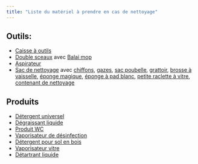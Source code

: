 ```yaml
---
title: "Liste du matériel à prendre en cas de nettoyage"
---
```


## Outils:
- [Caisse à outils](notes/caisseOutils.md)
- [Double sceaux](notes/nettoyage/outils/doubleSceaux.md) avec [Balai mop](notes/nettoyage/outils/balaisMops.md) 
- [Aspirateur](notes/nettoyage/outils/aspirateur.md)
- [Sac de nettoyage](notes/nettoyage/outils/sacNettoyage.md) avec [chiffons](notes/nettoyage/outils/typeChiffonsNettoyage.md), [gazes](notes/nettoyage/outils/gazes.md), [sac poubelle](notes/nettoyage/outils/sac110L.md), [grattoir](notes/nettoyage/outils/grattoirPlaque.md), [brosse à vaisselle](notes/nettoyage/outils/brosseVaisselle.md), [éponge magique](notes/nettoyage/outils/epongeMagique.md), [éponge à pad blanc](notes/nettoyage/outils/epongePadBlanc.md), [petite raclette à vitre](notes/nettoyage/outils/petiteRacletteVitre.md), [contenant de nettoyage](notes/nettoyage/outils/contenantNettoyage.md)

## Produits
- [Détergent universel](notes/nettoyage/produits/detergentUniversel.md)
- [Dégraissant liquide](notes/nettoyage/produits/degraissantLiquide.md)
- [Produit WC](notes/nettoyage/produits/cremeAcideWC.md)
- [Vaporisateur de désinfection](notes/nettoyage/produits/vaporisateurDesinfectant.md) 
- [Détergent pour sol en bois](notes/nettoyage/produits/detergentSolBoisNettoyage.md)
- [Vaporisateur vitre](notes/nettoyage/produits/vaporisateurVitres.md)
- [Détartrant liquide](notes/nettoyage/produits/detartrantLiquide.md)
